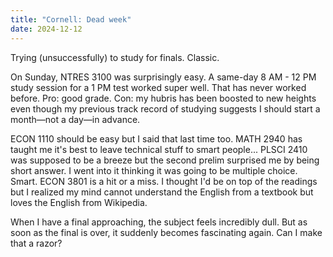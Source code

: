 ```yaml
---
title: "Cornell: Dead week"
date: 2024-12-12
---
```

Trying (unsuccessfully) to study for finals. Classic. 

On Sunday, NTRES 3100 was surprisingly easy. A same-day 8 AM - 12 PM study session for a 1 PM test worked super well. That has never worked before. Pro: good grade. Con: my hubris has been boosted to new heights even though my previous track record of studying suggests I should start a month—not a day—in advance. 

ECON 1110 should be easy but I said that last time too. MATH 2940 has taught me it's best to leave technical stuff to smart people... PLSCI 2410 was supposed to be a breeze but the second prelim surprised me by being short answer. I went into it thinking it was going to be multiple choice. Smart. ECON 3801 is a hit or a miss. I thought I'd be on top of the readings but I realized my mind cannot understand the English from a textbook but loves the English from Wikipedia. 

When I have a final approaching, the subject feels incredibly dull. But as soon as the final is over, it suddenly becomes fascinating again. Can I make that a razor?